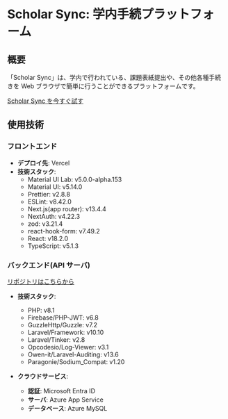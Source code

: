 # Scholar Sync: 学内手続プラットフォーム

## 概要

「Scholar Sync」は、学内で行われている、課題表紙提出や、その他各種手続きを Web ブラウザで簡単に行うことができるプラットフォームです。

[Scholar Sync を今すぐ試す](https://www.scholar-sync.systems/)

## 使用技術

### フロントエンド

- **デプロイ先**: Vercel
- **技術スタック**:
  - Material UI Lab: v5.0.0-alpha.153
  - Material UI: v5.14.0
  - Prettier: v2.8.8
  - ESLint: v8.42.0
  - Next.js(app router): v13.4.4
  - NextAuth: v4.22.3
  - zod: v3.21.4
  - react-hook-form: v7.49.2
  - React: v18.2.0
  - TypeScript: v5.1.3

### バックエンド(API サーバ)

[リポジトリはこちらから](https://github.com/naruto1031/ScholarSync-backend)

- **技術スタック**:

  - PHP: v8.1
  - Firebase/PHP-JWT: v6.8
  - GuzzleHttp/Guzzle: v7.2
  - Laravel/Framework: v10.10
  - Laravel/Tinker: v2.8
  - Opcodesio/Log-Viewer: v3.1
  - Owen-it/Laravel-Auditing: v13.6
  - Paragonie/Sodium_Compat: v1.20

- **クラウドサービス**:
  - **認証**: Microsoft Entra ID
  - **サーバ**: Azure App Service
  - **データベース**: Azure MySQL
